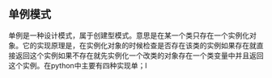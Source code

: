 ## 单例模式
  单例是一种设计模式，属于创建型模式。意思是在某一个类只存在一个实例化对象。它的实现原理是，在实例化对象的时候检查是否存在该类的实例如果存在就直接返回这个实例如果不存在就先实例化一个改类的对象存在一个类变量中并且返回这个实例。在python中主要有四种实现单；l
<!--stackedit_data:
eyJoaXN0b3J5IjpbLTExMTE5NDM5NDAsMTI2ODM1NTQ1OCw3Mz
A5OTgxMTZdfQ==
-->